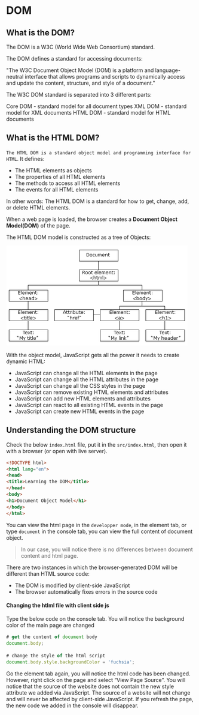 # DOM



## What is the DOM?

The DOM is a W3C (World Wide Web Consortium) standard.

The DOM defines a standard for accessing documents:

"The W3C Document Object Model (DOM) is a platform and language-neutral interface that allows programs and scripts to dynamically access and update the content, structure, and style of a document."

The W3C DOM standard is separated into 3 different parts:

Core DOM - standard model for all document types
XML DOM - standard model for XML documents
HTML DOM - standard model for HTML documents


## What is the HTML DOM?

`The HTML DOM is a standard object model and programming interface for HTML`. It defines:

- The HTML elements as objects
- The properties of all HTML elements
- The methods to access all HTML elements
- The events for all HTML elements

In other words: The HTML DOM is a standard for how to get, change, add, or delete HTML elements.

When a web page is loaded, the browser creates a **Document Object Model(DOM)** of the page.

The HTML DOM model is constructed as a tree of Objects:

![The HTML DOM Tree of Objects](../../../images/json_dom.gif)

With the object model, JavaScript gets all the power it needs to create dynamic HTML:

- JavaScript can change all the HTML elements in the page
- JavaScript can change all the HTML attributes in the page
- JavaScript can change all the CSS styles in the page
- JavaScript can remove existing HTML elements and attributes
- JavaScript can add new HTML elements and attributes
- JavaScript can react to all existing HTML events in the page
- JavaScript can create new HTML events in the page

## Understanding the DOM structure

Check the below `index.html` file, put it in the `src/index.html`, then open it with a browser (or open with live server). 

```html
<!DOCTYPE html>
<html lang="en">
<head>
<title>Learning the DOM</title>
</head>
<body>
<h1>Document Object Model</h1>
</body>
</html>
```

You can view the html page in the `developper mode`, in the element tab, or type `document` in the console tab, you can view the full content of document object.

> In our case, you will notice there is no differences between document content and html page.

There are two instances in which the browser-generated DOM will be different than HTML source code:
   - The DOM is modified by client-side JavaScript
   - The browser automatically fixes errors in the source code

#### Changing the htlml file with client side js 

Type the below code on the console tab. You will notice the background color of the main page are changed

```js
# get the content of document body
document.body;

# change the style of the html script
document.body.style.backgroundColor = 'fuchsia';
```

Go the element tab again, you will notice the html code has been changed. However, 
right click on the page and select “View Page Source”. You will notice that the source 
of the website does not contain the new style attribute we added via JavaScript. The 
source of a website will not change and will never be affected by client-side JavaScript. 
If you refresh the page, the new code we added in the console will disappear.